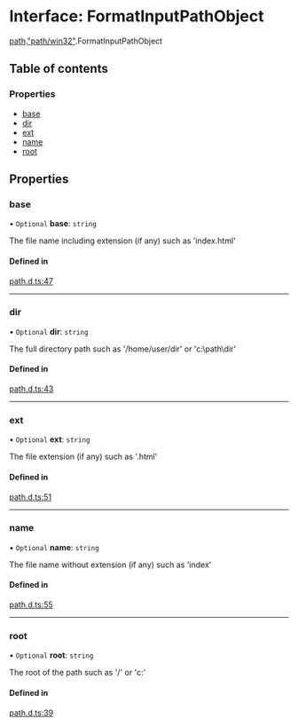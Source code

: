 # Interface: FormatInputPathObject

[path](../modules/path.md).["path/win32"](../modules/path._path_win32_.md).FormatInputPathObject

## Table of contents

### Properties

- [base](path._path_win32_.FormatInputPathObject.md#base)
- [dir](path._path_win32_.FormatInputPathObject.md#dir)
- [ext](path._path_win32_.FormatInputPathObject.md#ext)
- [name](path._path_win32_.FormatInputPathObject.md#name)
- [root](path._path_win32_.FormatInputPathObject.md#root)

## Properties

### base

• `Optional` **base**: `string`

The file name including extension (if any) such as 'index.html'

#### Defined in

[path.d.ts:47](https://github.com/goodcodedev/bun-types/blob/8bd1b3a/path.d.ts#L47)

___

### dir

• `Optional` **dir**: `string`

The full directory path such as '/home/user/dir' or 'c:\path\dir'

#### Defined in

[path.d.ts:43](https://github.com/goodcodedev/bun-types/blob/8bd1b3a/path.d.ts#L43)

___

### ext

• `Optional` **ext**: `string`

The file extension (if any) such as '.html'

#### Defined in

[path.d.ts:51](https://github.com/goodcodedev/bun-types/blob/8bd1b3a/path.d.ts#L51)

___

### name

• `Optional` **name**: `string`

The file name without extension (if any) such as 'index'

#### Defined in

[path.d.ts:55](https://github.com/goodcodedev/bun-types/blob/8bd1b3a/path.d.ts#L55)

___

### root

• `Optional` **root**: `string`

The root of the path such as '/' or 'c:\'

#### Defined in

[path.d.ts:39](https://github.com/goodcodedev/bun-types/blob/8bd1b3a/path.d.ts#L39)
